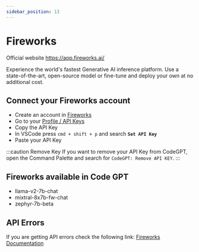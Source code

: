 ```yaml
---
sidebar_position: 13
---
```


# Fireworks
Official website https://app.fireworks.ai/

Experience the world's fastest Generative AI inference platform. Use a state-of-the-art, open-source model or fine-tune and deploy your own at no additional cost.

## Connect your Fireworks account
- Create an account in [Fireworks](https://app.fireworks.ai/login)
- Go to your [Profile / API Keys](https://app.fireworks.ai/users?tab=apps)
- Copy the API Key
- In VSCode press ```cmd + shift + p``` and search **`Set API Key`**
- Paste your API Key

:::caution Remove Key
If you want to remove your API Key from CodeGPT, open the Command Palette and search for `CodeGPT: Remove API KEY`.
:::

## Fireworks available in Code GPT
- llama-v2-7b-chat
- mixtral-8x7b-fw-chat
- zephyr-7b-beta

## API Errors
If you are getting API errors check the following link: [Fireworks Documentation](https://readme.fireworks.ai/docs)

